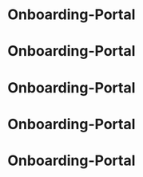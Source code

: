 # Onboarding-Portal
# Onboarding-Portal
# Onboarding-Portal
# Onboarding-Portal
# Onboarding-Portal
